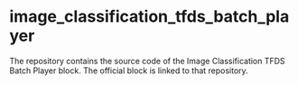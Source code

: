# image_classification_tfds_batch_player

The repository contains the source code of the Image Classification TFDS Batch Player block. The official block is linked to that repository.


